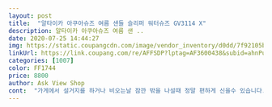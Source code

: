 ```yaml
---
layout: post 
title:  "알타이카 아쿠아슈즈 여름 샌들 슬리퍼 워터슈즈 GV3114 X" 
description: 알타이카 아쿠아슈즈 여름 샌 ..
date: 2020-07-25 14:44:27 
img: https://static.coupangcdn.com/image/vendor_inventory/d0dd/7f92105b868bd7a1f66f552516093ef9e6270e1a787bdda8520b97e94a18.jpg 
linkUrl: https://link.coupang.com/re/AFFSDP?lptag=AF3600438&subid=ahnPublicAsk&pageKey=1516824652&itemId=2603010160&vendorItemId=70594154077&traceid=V0-113-c31689267fe908c8 
categories: [1007] 
color: FF1744 
price: 8800 
author: Ask View Shop 
cont:  "가게에서 설거지를 하거나 비오는날 잠깐 밖을 나설때 정말 편하게 신을수 있습니다.<br/><br/>고무재질이라 고무냄새가 강하게 납니다.<br/><br/>그것을 재외하고는 발이 편함을 느낄수 있습니다.<br/><br/>다른 상품을 처음으로 받으면 새옷, 새 상품 냄새가 나는데<br/>디자인도 이쁘고 튼튼해서 막 신어도 발에 피로감이 크지 않습니다.<br/><br/>딱 정사이즈이고 쿠션감이 매우 좋습니다.<br/> 몇일동안 고르고 골라서 구입했는데 매우 만족합니다.<br/> 알타이카 아쿠아슈즈 추천드립니다!!<br/>무게감도 덜하며 바닥또한 고무재질이라 미끄럼 방지가 잘 되어있습니다<br/>받으시면 한번 세탁(?)하고 사용하시길 권장합니다.<br/><br/>잘 사서 한달째 신고 있습니다<br/>" 
---
```

